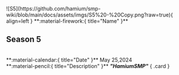 <div class="grid" markdown>
![S5](https://github.com/hamium/smp-wiki/blob/main/docs/assets/imgs/S5%20-%20Copy.png?raw=true){ align=left }
**:material-firework:{ title="Name" }** <h2><b>Season 5</b></h2><br>
**:material-calendar:{ title="Date" }** May 25,2024<br>
**:material-pencil:{ title="Description" }** <b><i>"HamiumSMP"</i></b>  
{ .card }
</div>

